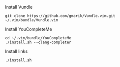 Install Vundle

	git clone https://github.com/gmarik/Vundle.vim.git ~/.vim/bundle/Vundle.vim	

Install YouCompleteMe

	cd ~/.vim/bundle/YouCompleteMe
	./install.sh --clang-completer

Install links

	./install.sh
